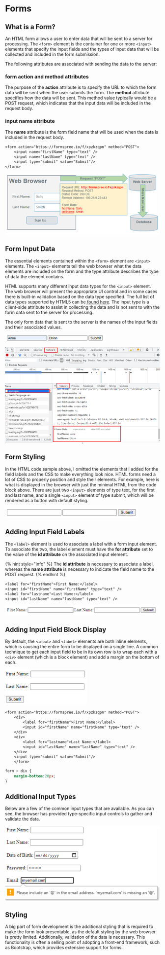# Forms

## What is a Form?

An HTML form allows a user to enter data that will be sent to a server for processing. The `<form>` element is the container for one or more `<input>` elements that specify the input fields and the types of input data that will be collected and included in the form submission.

The following attributes are associated with sending the data to the server:

### form action and method attributes

The purpose of the **action** attribute is to specify the URL to which the form data will be sent when the user submits the form. The **method** attribute specifies how the data will be sent. This method value typically would be a POST request, which indicates that the input data will be included in the request body.

### input name attribute

The **name** attribute is the form field name that will be used when the data is included in the request body.

```markup
<form action="https://formspree.io/f/xpzkzqpn" method="POST">
    <input name="firstName" type="text" />
    <input name="lastName" type="text" />
    <input type="submit" value="Submit"/>
</form>
```

![](../.gitbook/assets/image%20%2839%29.png)

## Form Input Data

The essential elements contained within the `<form>` element are `<input>` elements. The `<input>` elements tell the web browser what the data elements are included on the form and the type attribute describes the type of data the element contains.

HTML supports many different input data types for the `<input>` element. The web browser will present the appropriate UI control and in some cases there is built-in validation based on the data type specified. The full list of data types supported by HTML5 can be[ found here](https://developer.mozilla.org/en-US/docs/Web/HTML/Element/input). The input type is a client-side attribute to assist in collecting the data and is not sent to with the form data sent to the server for processing.

The only form data that is sent to the server is the names of the input fields and their associated values.

![](../.gitbook/assets/image%20%2830%29.png)

![](../.gitbook/assets/image%20%286%29.png)

## Form Styling

In the HTML code sample above, I omitted the elements that I added for the field labels and the CSS to make everything look nice. HTML forms need a lot of CSS to properly position and style their elements. For example, here is what is displayed in the browser with just the minimal HTML from the code block above. There are just two `<input>` elements of type text, for the first and last name, and a single `<input>` element of type submit, which will be rendered as a button with default styling.

![](../.gitbook/assets/image%20%285%29.png)

## Adding Input Field Labels

The `<label>` element is used to associate a label with a form input element. To associate the two, the label element must have the **for attribute** set to the value of the **id attribute** on the associated input element.

{% hint style="info" %}
The **id attribute** is necessary to associate a label, whereas the **name attribute** is necessary to indicate the field name to the POST request.
{% endhint %}

```markup
<label for="firstName">First Name:</label>
<input id="firstName" name="firstName" type="text" />
<label for="lastname">Last Name:</label>
<input id="lastName" name="lastName" type="text" />
```

![](../.gitbook/assets/image%20%2810%29.png)

## Adding Input Field Block Display

By default, the `<input>` and `<label>` elements are both inline elements, which is causing the entire form to be displayed on a single line. A common technique to get each input field to be in its own row is to wrap each with a `<div>` element \(which is a block element\) and add a margin on the bottom of each.

![](../.gitbook/assets/image%20%28152%29.png)

```markup
<form action="https://formspree.io/f/xpzkzqpn" method="POST">
    <div>
        <label for="firstName">First Name:</label>
        <input id="firstName" name="firstName" type="text" />
    </div>
    <div>
        <label for="lastname">Last Name:</label>
        <input id="lastName" name="lastName" type="text" />
    </div>
    <input type="submit" value="Submit"/>
    </form>
```

```css
form > div {
    margin-bottom:20px;
}
```

## Additional Input Types

Below are a few of the common input types that are available. As you can see, the browser has provided type-specific input controls to gather and validate the data.

![](../.gitbook/assets/image%20%2873%29.png)

## Styling

A big part of form development is the additional styling that is required to make the form look presentable, as the default styling by the web browser is pretty limited. Additionally, validation of the data is necessary. This functionality is often a selling point of adopting a front-end framework, such as Bootstrap, which provides extensive support for forms.

